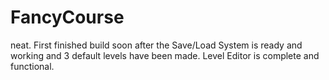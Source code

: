# FancyCourse

neat.
First finished build soon after the Save/Load System is ready and working and 3 default levels have been made.
Level Editor is complete and functional.
